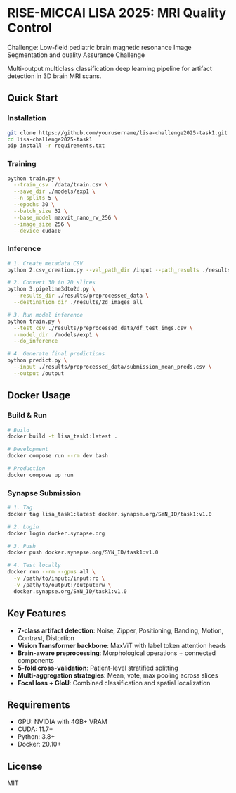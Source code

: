 # RISE-MICCAI LISA 2025: MRI Quality Control

Challenge: Low-field pediatric brain magnetic resonance Image Segmentation and quality Assurance Challenge

Multi-output multiclass classification deep learning pipeline for artifact detection in 3D brain MRI scans.

## Quick Start

### Installation
```bash
git clone https://github.com/yourusername/lisa-challenge2025-task1.git
cd lisa-challenge2025-task1
pip install -r requirements.txt
```

### Training
```bash
python train.py \
  --train_csv ./data/train.csv \
  --save_dir ./models/exp1 \
  --n_splits 5 \
  --epochs 30 \
  --batch_size 32 \
  --base_model maxvit_nano_rw_256 \
  --image_size 256 \
  --device cuda:0
```

### Inference
```bash
# 1. Create metadata CSV
python 2.csv_creation.py --val_path_dir /input --path_results ./results/

# 2. Convert 3D to 2D slices
python 3.pipeline3dto2d.py \
  --results_dir ./results/preprocessed_data \
  --destination_dir ./results/2d_images_all

# 3. Run model inference
python train.py \
  --test_csv ./results/preprocessed_data/df_test_imgs.csv \
  --model_dir ./models/exp1 \
  --do_inference

# 4. Generate final predictions
python predict.py \
  --input ./results/preprocessed_data/submission_mean_preds.csv \
  --output /output
```

## Docker Usage

### Build & Run
```bash
# Build
docker build -t lisa_task1:latest .

# Development
docker compose run --rm dev bash

# Production
docker compose up run
```

### Synapse Submission
```bash
# 1. Tag
docker tag lisa_task1:latest docker.synapse.org/SYN_ID/task1:v1.0

# 2. Login
docker login docker.synapse.org

# 3. Push
docker push docker.synapse.org/SYN_ID/task1:v1.0

# 4. Test locally
docker run --rm --gpus all \
  -v /path/to/input:/input:ro \
  -v /path/to/output:/output:rw \
  docker.synapse.org/SYN_ID/task1:v1.0
```

## Key Features
- **7-class artifact detection**: Noise, Zipper, Positioning, Banding, Motion, Contrast, Distortion
- **Vision Transformer backbone**: MaxViT with label token attention heads
- **Brain-aware preprocessing**: Morphological operations + connected components
- **5-fold cross-validation**: Patient-level stratified splitting
- **Multi-aggregation strategies**: Mean, vote, max pooling across slices
- **Focal loss + GIoU**: Combined classification and spatial localization

## Requirements
- GPU: NVIDIA with 4GB+ VRAM
- CUDA: 11.7+
- Python: 3.8+
- Docker: 20.10+

## License

MIT

